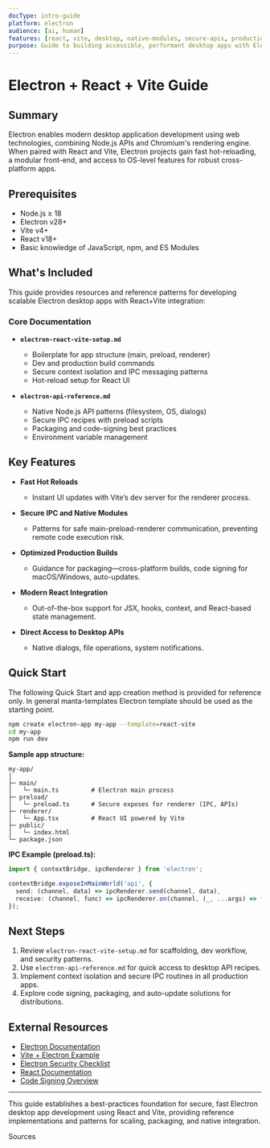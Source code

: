 ```yaml
---
docType: intro-guide  
platform: electron  
audience: [ai, human]  
features: [react, vite, desktop, native-modules, secure-apis, production-builds]  
purpose: Guide to building accessible, performant desktop apps with Electron using React and Vite  
---
```


# Electron + React + Vite Guide

## Summary

Electron enables modern desktop application development using web technologies, combining Node.js APIs and Chromium's rendering engine. When paired with React and Vite, Electron projects gain fast hot-reloading, a modular front-end, and access to OS-level features for robust cross-platform apps.

## Prerequisites

- Node.js ≥ 18  
- Electron v28+  
- Vite v4+  
- React v18+  
- Basic knowledge of JavaScript, npm, and ES Modules

## What's Included

This guide provides resources and reference patterns for developing scalable Electron desktop apps with React+Vite integration:

### Core Documentation

- **`electron-react-vite-setup.md`**  
  - Boilerplate for app structure (main, preload, renderer)
  - Dev and production build commands
  - Secure context isolation and IPC messaging patterns
  - Hot-reload setup for React UI

- **`electron-api-reference.md`**  
  - Native Node.js API patterns (filesystem, OS, dialogs)
  - Secure IPC recipes with preload scripts
  - Packaging and code-signing best practices
  - Environment variable management

## Key Features

- **Fast Hot Reloads**  
  - Instant UI updates with Vite’s dev server for the renderer process.

- **Secure IPC and Native Modules**  
  - Patterns for safe main-preload-renderer communication, preventing remote code execution risk.

- **Optimized Production Builds**  
  - Guidance for packaging—cross-platform builds, code signing for macOS/Windows, auto-updates.

- **Modern React Integration**  
  - Out-of-the-box support for JSX, hooks, context, and React-based state management.

- **Direct Access to Desktop APIs**  
  - Native dialogs, file operations, system notifications.

## Quick Start
The following Quick Start and app creation method is provided for reference only.  In general manta-templates Electron template should be used as the starting point.


```bash
npm create electron-app my-app --template=react-vite
cd my-app
npm run dev
```

**Sample app structure:**

```
my-app/
│
├─ main/
│   └─ main.ts         # Electron main process
├─ preload/
│   └─ preload.ts      # Secure exposes for renderer (IPC, APIs)
├─ renderer/
│   └─ App.tsx         # React UI powered by Vite
├─ public/
│   └─ index.html
└─ package.json
```

**IPC Example (preload.ts):**
```ts
import { contextBridge, ipcRenderer } from 'electron';

contextBridge.exposeInMainWorld('api', {
  send: (channel, data) => ipcRenderer.send(channel, data),
  receive: (channel, func) => ipcRenderer.on(channel, (_, ...args) => func(...args))
});
```

## Next Steps

1. Review `electron-react-vite-setup.md` for scaffolding, dev workflow, and security patterns.
2. Use `electron-api-reference.md` for quick access to desktop API recipes.
3. Implement context isolation and secure IPC routines in all production apps.
4. Explore code signing, packaging, and auto-update solutions for distributions.

## External Resources

- [Electron Documentation](https://www.electronjs.org/docs/latest/)
- [Vite + Electron Example](https://github.com/electron-vite/electron-vite-react)
- [Electron Security Checklist](https://www.electronjs.org/docs/latest/tutorial/security)
- [React Documentation](https://react.dev/)
- [Code Signing Overview](https://www.electronjs.org/docs/latest/tutorial/code-signing)

***

This guide establishes a best-practices foundation for secure, fast Electron desktop app development using React and Vite, providing reference implementations and patterns for scaling, packaging, and native integration.

Sources
